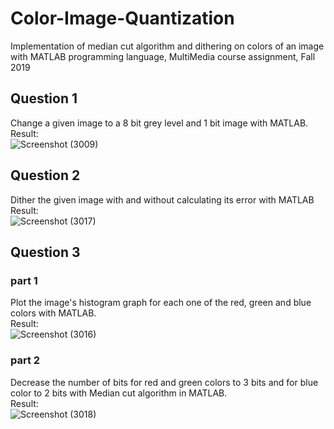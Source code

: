 # Color-Image-Quantization
Implementation of median cut algorithm and dithering on colors of an image with MATLAB programming language, MultiMedia course assignment, Fall 2019 <br/>
## Question 1
Change a given image to a 8 bit grey level and 1 bit image with MATLAB. <br/>
Result: <br/>
![Screenshot (3009)](https://user-images.githubusercontent.com/38253772/149283751-23d6a8e4-b698-4ad3-93ed-56d04c9baa34.png)
## Question 2
Dither the given image with and without calculating its error with MATLAB<br/>
Result: <br/>
![Screenshot (3017)](https://user-images.githubusercontent.com/38253772/149294696-0d00016c-f2ea-4ada-a411-033c6a8113c5.png)
## Question 3
### part 1
Plot the image's histogram graph for each one of the red, green and blue colors with MATLAB.<br/>
Result:<br/>
![Screenshot (3016)](https://user-images.githubusercontent.com/38253772/149294740-c01884d3-925e-4588-9efe-3d85f6954aca.png)
### part 2
Decrease the number of bits for red and green colors to 3 bits and for blue color to 2 bits with Median cut algorithm in MATLAB.<br/>
Result:<br/>
![Screenshot (3018)](https://user-images.githubusercontent.com/38253772/149294777-d446e87f-a159-4e4d-8222-65492e4e82eb.png)
